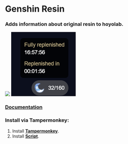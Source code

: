 # Genshin Resin

### Adds information about original resin to hoyolab.

<img src="https://shields.io/badge/version-v1.0-blue">

<img src="github/images/preview.png">

### <a href="https://genshin-api.superzombi.repl.co/docs">Documentation</a>

### Install via Tampermonkey:
1. Install **[Tampermonkey](https://www.tampermonkey.net/)**.
2. Install **[Script](https://raw.githubusercontent.com/SuperZombi/genshin-resin-api/main/genshin-resin.user.js)**.

